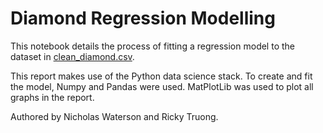 # Diamond Regression Modelling
This notebook details the process of fitting a regression model to the dataset in [clean_diamond.csv](clean_diamond.csv).

This report makes use of the Python data science stack. To create and fit the model, Numpy and Pandas were used. 
MatPlotLib was used to plot all graphs in the report.

Authored by Nicholas Waterson and Ricky Truong.